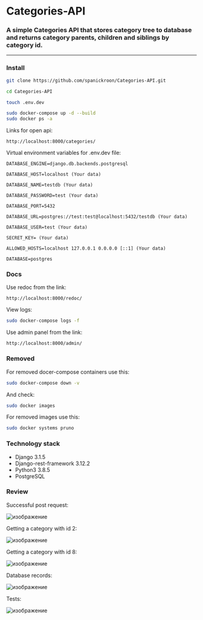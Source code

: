 # Categories-API

### A simple Categories API that stores category tree to database and returns category parents, children and siblings by category id.

---

### Install

```bash
git clone https://github.com/spanickroon/Categories-API.git

cd Categories-API

touch .env.dev

sudo docker-compose up -d --build
sudo docker ps -a

```

Links for open api:

```
http://localhost:8000/categories/
```

Virtual environment variables for .env.dev file:

```
DATABASE_ENGINE=django.db.backends.postgresql

DATABASE_HOST=localhost (Your data)

DATABASE_NAME=testdb (Your data)

DATABASE_PASSWORD=test (Your data)

DATABASE_PORT=5432 

DATABASE_URL=postgres://test:test@localhost:5432/testdb (Your data)

DATABASE_USER=test (Your data)

SECRET_KEY= (Your data)

ALLOWED_HOSTS=localhost 127.0.0.1 0.0.0.0 [::1] (Your data)

DATABASE=postgres
```

### Docs

Use redoc from the link:

```
http://localhost:8000/redoc/
```

View logs:

```bash
sudo docker-compose logs -f
```

Use admin panel from the link:
```
http://localhost:8000/admin/
```

### Removed

For removed docer-compose containers use this:

```bash
sudo docker-compose down -v
```

And check:

```bash
sudo docker images
```


For removed images use this:

```bash
sudo docker systems pruno
```

### Technology stack

+ Django 3.1.5
+ Django-rest-framework 3.12.2
+ Python3 3.8.5
+ PostgreSQL

### Review

Successful post request:

![изображение](https://user-images.githubusercontent.com/37241257/104203088-ca13d380-543c-11eb-8955-bcb3f1d1123c.png)

Getting a category with id 2:

![изображение](https://user-images.githubusercontent.com/37241257/104203246-f7f91800-543c-11eb-832c-37b1096c4c45.png)

Getting a category with id 8:

![изображение](https://user-images.githubusercontent.com/37241257/104203344-1101c900-543d-11eb-8b33-0719ee44d13a.png)

Database records:

![изображение](https://user-images.githubusercontent.com/37241257/104203508-46a6b200-543d-11eb-9f33-4b2ec945a0fd.png)

Tests:

![изображение](https://user-images.githubusercontent.com/37241257/104203639-6ccc5200-543d-11eb-8653-0ce71c730201.png)





